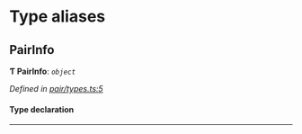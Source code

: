 

# Type aliases

<a id="pairinfo"></a>

##  PairInfo

**Ƭ PairInfo**: *`object`*

*Defined in [pair/types.ts:5](https://github.com/polkadot-js/common/blob/c5e0fac/packages/keyring/src/pair/types.ts#L5)*

#### Type declaration

___

